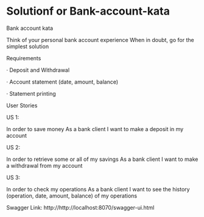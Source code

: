 # Solutionf or Bank-account-kata
Bank account kata

Think of your personal bank account experience When in doubt, go for the simplest solution

Requirements

·         Deposit and Withdrawal

·         Account statement (date, amount, balance)

·         Statement printing

User Stories

US 1:

In order to save money
As a bank client
I want to make a deposit in my account

US 2:

In order to retrieve some or all of my savings
As a bank client
I want to make a withdrawal from my account

US 3:

In order to check my operations
As a bank client
I want to see the history (operation, date, amount, balance) of my operations

Swagger Link:
http://http://localhost:8070/swagger-ui.html
